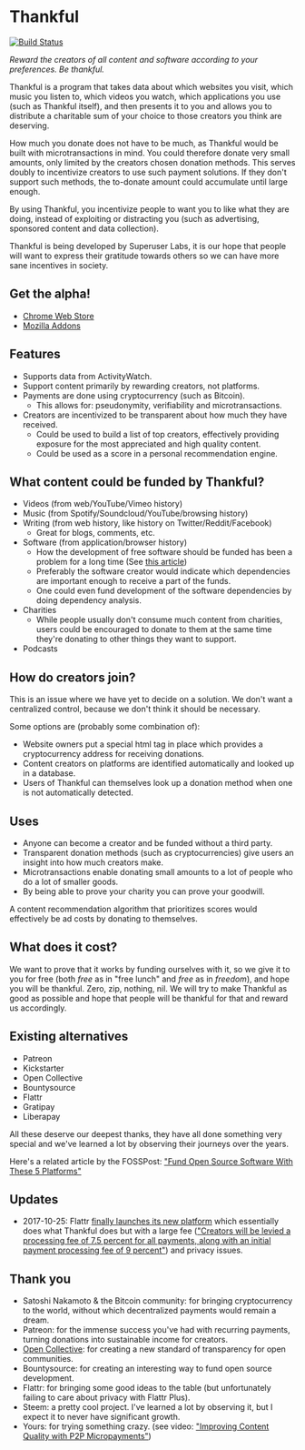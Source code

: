 # Thankful

[![Build Status](https://travis-ci.org/SuperuserLabs/thankful.svg?branch=master)](https://travis-ci.org/SuperuserLabs/thankful)

_Reward the creators of all content and software according to your preferences. Be thankful._

Thankful is a program that takes data about which websites you visit, which music you listen to, which videos you watch, which applications you use (such as Thankful itself), and then presents it to you and allows you to distribute a charitable sum of your choice to those creators you think are deserving.

How much you donate does not have to be much, as Thankful would be built with microtransactions in mind. You could therefore donate very small amounts, only limited by the creators chosen donation methods. This serves doubly to incentivize creators to use such payment solutions. If they don't support such methods, the to-donate amount could accumulate until large enough.

By using Thankful, you incentivize people to want you to like what they are doing, instead of exploiting or distracting you (such as advertising, sponsored content and data collection).

Thankful is being developed by Superuser Labs, it is our hope that people will want to express their gratitude towards others so we can have more sane incentives in society.

## Get the alpha!

-   [Chrome Web Store][webstore]
-   [Mozilla Addons][mozilla]

[webstore]: https://chrome.google.com/webstore/detail/thankful/eapbondnpopbiepnjfhnaaejfdfjhnde
[mozilla]: https://addons.mozilla.org/en-US/firefox/addon/getthankful/

## Features

-   Supports data from ActivityWatch.
-   Support content primarily by rewarding creators, not platforms.
-   Payments are done using cryptocurrency (such as Bitcoin).
    -   This allows for: pseudonymity, verifiability and microtransactions.
-   Creators are incentivized to be transparent about how much they have received.
    -   Could be used to build a list of top creators, effectively providing exposure for the most appreciated and high quality content.
    -   Could be used as a score in a personal recommendation engine.

## What content could be funded by Thankful?

-   Videos (from web/YouTube/Vimeo history)
-   Music (from Spotify/Soundcloud/YouTube/browsing history)
-   Writing (from web history, like history on Twitter/Reddit/Facebook)
    -   Great for blogs, comments, etc.
-   Software (from application/browser history)
    -   How the development of free software should be funded has been a problem for a long time (See [this article](https://fosspost.org/opinions/people-be-thankful-for-free-software-developers))
    -   Preferably the software creator would indicate which dependencies are important enough to receive a part of the funds.
    -   One could even fund development of the software dependencies by doing dependency analysis.
-   Charities
    -   While people usually don't consume much content from charities, users could be encouraged to donate to them at the same time they're donating to other things they want to support.
-   Podcasts

## How do creators join?

This is an issue where we have yet to decide on a solution. We don't want a centralized control, because we don't think it should be necessary.

Some options are (probably some combination of):

-   Website owners put a special html tag in place which provides a cryptocurrency address for receiving donations.
-   Content creators on platforms are identified automatically and looked up in a database.
-   Users of Thankful can themselves look up a donation method when one is not automatically detected.

## Uses

-   Anyone can become a creator and be funded without a third party.
-   Transparent donation methods (such as cryptocurrencies) give users an insight into how much creators make.
-   Microtransactions enable donating small amounts to a lot of people who do a lot of smaller goods.
-   By being able to prove your charity you can prove your goodwill.

A content recommendation algorithm that prioritizes scores would effectively be ad costs by donating to themselves.

## What does it cost?

We want to prove that it works by funding ourselves with it, so we give it to you for free (both _free_ as in "free lunch" and _free_ as in _freedom_), and hope you will be thankful.
Zero, zip, nothing, nil. We will try to make Thankful as good as possible and hope that people will be thankful for that and reward us accordingly.

## Existing alternatives

-   Patreon
-   Kickstarter
-   Open Collective
-   Bountysource
-   Flattr
-   Gratipay
-   Liberapay

All these deserve our deepest thanks, they have all done something very special and we've learned a lot by observing their journeys over the years.

Here's a related article by the FOSSPost: ["Fund Open Source Software With These 5 Platforms"](https://fosspost.org/articles/fund-open-source-software-with-these-5-platforms)

<!-- These all have different niches filled in different ways, it'd be nice to write about what they do well for their niche, and how that could be generalized -->

## Updates

-   2017-10-25: Flattr [finally launches its new platform](https://blog.flattr.net/2017/10/the-flattr-relaunch-what-to-expect/) which essentially does what Thankful does but with a large fee (["Creators will be levied a processing fee of 7.5 percent for all payments, along with an initial payment processing fee of 9 percent"](https://www.engadget.com/2017/10/24/adblock-plus-relaunches-flattr/)) and privacy issues.

## Thank you

-   Satoshi Nakamoto & the Bitcoin community: for bringing cryptocurrency to the world, without which decentralized payments would remain a dream.
-   Patreon: for the immense success you've had with recurring payments, turning donations into sustainable income for creators.
-   [Open Collective](https://opencollective.com/): for creating a new standard of transparency for open communities.
-   Bountysource: for creating an interesting way to fund open source development.
-   Flattr: for bringing some good ideas to the table (but unfortunately failing to care about privacy with Flattr Plus).
-   Steem: a pretty cool project. I've learned a lot by observing it, but I expect it to never have significant growth.
-   Yours: for trying something crazy. (see video: ["Improving Content Quality with P2P Micropayments"](https://www.youtube.com/watch?v=EtYJ748LA1M))
